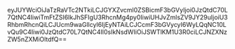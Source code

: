eyJUYWciOiJaTzRaVTc2NTkiLCJGYXZvcml0ZSBicmF3bGVyIjoi0JzQtdC70L7QtNC4IiwiTmFtZSI6IkJhSFIgU3RhcnMg4py0IiwiUHJvZmlsZV9JY29uIjoiU3RhbmRhcnQiLCJUcm9waGllcyI6IjEyNTAiLCJCcmF3bGVycyI6WyLQqNC10LvQu9C4Iiwi0JzQtdC70L7QtNC4Il0sIkNsdWIiOiJSWTlKM1U3R0ciLCJNZXNzZW5nZXMiOltdfQ==